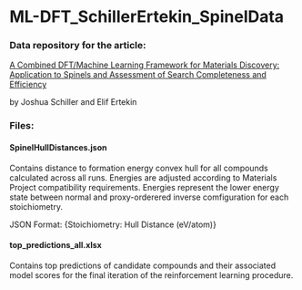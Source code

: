 # ML-DFT_SchillerErtekin_SpinelData

### Data repository for the article:

[A Combined DFT/Machine Learning Framework for Materials Discovery: Application to Spinels and Assessment of Search Completeness and Efficiency](https://chemrxiv.org/articles/preprint/A_Combined_DFT_Machine_Learning_Framework_for_Materials_Discovery_Application_to_Spinels_and_Assessment_of_Search_Completeness_and_Efficiency/13070549/1)

by Joshua Schiller and Elif Ertekin

### Files:

#### SpinelHullDistances.json

Contains distance to formation energy convex hull for all compounds calculated across all runs. Energies are adjusted according to Materials Project compatibility requirements. Energies represent the lower energy state between normal and proxy-orderered inverse comfiguration for each stoichiometry. 

JSON Format: {Stoichiometry: Hull Distance (eV/atom)}

#### top_predictions_all.xlsx

Contains top predictions of candidate compounds and their associated model scores for the final iteration of the reinforcement learning procedure.
